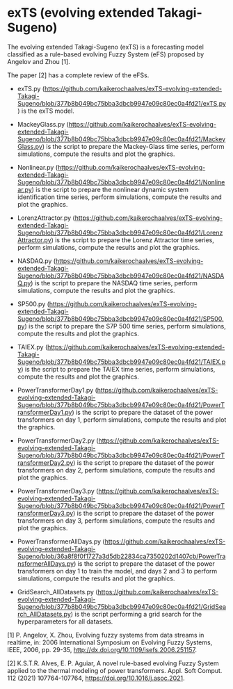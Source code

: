# exTS (evolving extended Takagi-Sugeno)

The evolving extended Takagi-Sugeno (exTS) is a forecasting model classified as a rule-based evolving Fuzzy System (eFS) proposed by Angelov and Zhou [1].

The paper [2] has a complete review of the eFSs.

- exTS.py (https://github.com/kaikerochaalves/exTS-evolving-extended-Takagi-Sugeno/blob/377b8b049bc75bba3dbcb9947e09c80ec0a4fd21/exTS.py) is the exTS model.

- MackeyGlass.py (https://github.com/kaikerochaalves/exTS-evolving-extended-Takagi-Sugeno/blob/377b8b049bc75bba3dbcb9947e09c80ec0a4fd21/MackeyGlass.py) is the script to prepare the Mackey-Glass time series, perform simulations, compute the results and plot the graphics.

- Nonlinear.py (https://github.com/kaikerochaalves/exTS-evolving-extended-Takagi-Sugeno/blob/377b8b049bc75bba3dbcb9947e09c80ec0a4fd21/Nonlinear.py) is the script to prepare the nonlinear dynamic system identification time series, perform simulations, compute the results and plot the graphics.

- LorenzAttractor.py (https://github.com/kaikerochaalves/exTS-evolving-extended-Takagi-Sugeno/blob/377b8b049bc75bba3dbcb9947e09c80ec0a4fd21/LorenzAttractor.py) is the script to prepare the Lorenz Attractor time series, perform simulations, compute the results and plot the graphics.

- NASDAQ.py (https://github.com/kaikerochaalves/exTS-evolving-extended-Takagi-Sugeno/blob/377b8b049bc75bba3dbcb9947e09c80ec0a4fd21/NASDAQ.py) is the script to prepare the NASDAQ time series, perform simulations, compute the results and plot the graphics.

- SP500.py (https://github.com/kaikerochaalves/exTS-evolving-extended-Takagi-Sugeno/blob/377b8b049bc75bba3dbcb9947e09c80ec0a4fd21/SP500.py) is the script to prepare the S7P 500 time series, perform simulations, compute the results and plot the graphics.

- TAIEX.py (https://github.com/kaikerochaalves/exTS-evolving-extended-Takagi-Sugeno/blob/377b8b049bc75bba3dbcb9947e09c80ec0a4fd21/TAIEX.py) is the script to prepare the TAIEX time series, perform simulations, compute the results and plot the graphics.

- PowerTransformerDay1.py (https://github.com/kaikerochaalves/exTS-evolving-extended-Takagi-Sugeno/blob/377b8b049bc75bba3dbcb9947e09c80ec0a4fd21/PowerTransformerDay1.py) is the script to prepare the dataset of the power transformers on day 1, perform simulations, compute the results and plot the graphics.

- PowerTransformerDay2.py (https://github.com/kaikerochaalves/exTS-evolving-extended-Takagi-Sugeno/blob/377b8b049bc75bba3dbcb9947e09c80ec0a4fd21/PowerTransformerDay2.py) is the script to prepare the dataset of the power transformers on day 2, perform simulations, compute the results and plot the graphics.

- PowerTransformerDay3.py (https://github.com/kaikerochaalves/exTS-evolving-extended-Takagi-Sugeno/blob/377b8b049bc75bba3dbcb9947e09c80ec0a4fd21/PowerTransformerDay3.py) is the script to prepare the dataset of the power transformers on day 3, perform simulations, compute the results and plot the graphics.

- PowerTransformerAllDays.py (https://github.com/kaikerochaalves/exTS-evolving-extended-Takagi-Sugeno/blob/36a8f8f0f1727a3d5db22834ca7350202d1407cb/PowerTransformerAllDays.py) is the script to prepare the dataset of the power transformers on day 1 to train the model, and days 2 and 3 to perform simulations, compute the results and plot the graphics.

- GridSearch_AllDatasets.py (https://github.com/kaikerochaalves/exTS-evolving-extended-Takagi-Sugeno/blob/377b8b049bc75bba3dbcb9947e09c80ec0a4fd21/GridSearch_AllDatasets.py) is the script performing a grid search for the hyperparameters for all datasets.

[1] P. Angelov, X. Zhou, Evolving fuzzy systems from data streams in realtime, in: 2006 International Symposium on Evolving Fuzzy Systems, IEEE, 2006, pp. 29-35, http://dx.doi.org/10.1109/isefs.2006.251157.

[2] K.S.T.R. Alves, E. P. Aguiar, A novel rule-based evolving Fuzzy System applied to the thermal modeling of power transformers. Appl. Soft Comput. 112 (2021) 107764-107764, https://doi.org/10.1016/j.asoc.2021.

